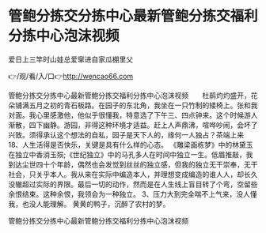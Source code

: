 # 管鲍分拣交分拣中心最新管鲍分拣交福利分拣中心泡沫视频
爱日上三竿时山娃总爱窜进自家瓜棚里父

👉/观/看/入/口👉http://wencao66.com

管鲍分拣交分拣中心最新管鲍分拣交福利分拣中心泡沫视频　　杜鹃灼灼盛开，花朵铺满五月之初的青石板路。在园子的东北角，我坐在一只竹制的矮椅上。张和我对面。我心里感激他，他似乎很懂我，特意选了下午三、四点钟来。这个时候游人渐散，四下幽静。游园，非得这种环境才适益。赶上人声鼎沸，喧哗吵闹，会坏了兴致。须得承认这个想法的自私，园子是天下人的，缘何一人独占？茶端上来
	18、人生活得是否快乐，关键是具有什么样的心态。
	《雕梁画栋梦》中的林黛玉在独立中香消玉殒;《世纪独立》中的马孔多人在时间中独立一生。低眉推敲，我到达尘世四十个年龄，偶然也会发觉到丝丝的独立感，但我的独立无干崇奉，无干社会，只关乎本人。我从来在实际中编造本人，并理想变成编造的谁人人，却长久没辙超过实际的界限。最后一切的动作，然而是在人生线上盲目转了个弯，空留些余恨结束。这种余恨，我领会为一种独立。
	3、压力大到完全喘不上气来，没人懂我，也没人能理解。
黄黄的鸭子，沉醉了农村的梦。

管鲍分拣交分拣中心最新管鲍分拣交福利分拣中心泡沫视频

